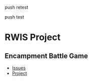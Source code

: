 push retest

push test

# RWIS Project

## Encampment Battle Game

- [Issues](https://github.com/HoSuTa/RWIS_project/issues)
- [Project](https://github.com/HoSuTa/RWIS_project/projects/1)
